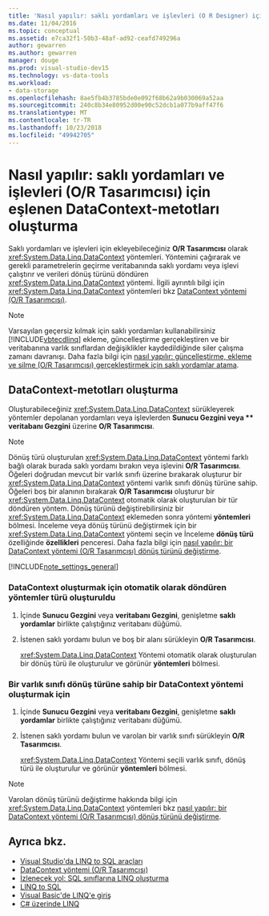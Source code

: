 ```yaml
---
title: 'Nasıl yapılır: saklı yordamları ve işlevleri (O R Designer) için eşlenen DataContext-metotları oluşturma'
ms.date: 11/04/2016
ms.topic: conceptual
ms.assetid: e7ca32f1-50b3-48af-ad92-ceafd749296a
author: gewarren
ms.author: gewarren
manager: douge
ms.prod: visual-studio-dev15
ms.technology: vs-data-tools
ms.workload:
- data-storage
ms.openlocfilehash: 8ae5fb4b3785bde0e092f68b62a9b030069a52aa
ms.sourcegitcommit: 240c8b34e80952d00e90c52dcb1a077b9aff47f6
ms.translationtype: MT
ms.contentlocale: tr-TR
ms.lasthandoff: 10/23/2018
ms.locfileid: "49942705"
---
```

# <a name="how-to-create-datacontext-methods-mapped-to-stored-procedures-and-functions-or-designer"></a>Nasıl yapılır: saklı yordamları ve işlevleri (O/R Tasarımcısı) için eşlenen DataContext-metotları oluşturma

Saklı yordamları ve işlevleri için ekleyebileceğiniz **O/R Tasarımcısı** olarak <xref:System.Data.Linq.DataContext> yöntemleri. Yöntemini çağırarak ve gerekli parametrelerin geçirme veritabanında saklı yordamı veya işlevi çalıştırır ve verileri dönüş türünü döndüren <xref:System.Data.Linq.DataContext> yöntemi. İlgili ayrıntılı bilgi için <xref:System.Data.Linq.DataContext> yöntemleri bkz [DataContext yöntemi (O/R Tasarımcısı)](../data-tools/datacontext-methods-o-r-designer.md).

> [!NOTE]
> Varsayılan geçersiz kılmak için saklı yordamları kullanabilirsiniz [!INCLUDE[vbtecdlinq](../data-tools/includes/vbtecdlinq_md.md)] ekleme, güncelleştirme gerçekleştiren ve bir veritabanına varlık sınıflardan değişiklikler kaydedildiğinde siler çalışma zamanı davranışı. Daha fazla bilgi için [nasıl yapılır: güncelleştirme, ekleme ve silme (O/R Tasarımcısı) gerçekleştirmek için saklı yordamlar atama](../data-tools/how-to-assign-stored-procedures-to-perform-updates-inserts-and-deletes-o-r-designer.md).

## <a name="create-datacontext-methods"></a>DataContext-metotları oluşturma

Oluşturabileceğiniz <xref:System.Data.Linq.DataContext> sürükleyerek yöntemler depolanan yordamları veya işlevlerden <strong>Sunucu Gezgini veya ** veritabanı Gezgini</strong> üzerine **O/R Tasarımcısı**.

> [!NOTE]
> Dönüş türü oluşturulan <xref:System.Data.Linq.DataContext> yöntemi farklı bağlı olarak burada saklı yordamı bırakın veya işlevini **O/R Tasarımcısı**. Öğeleri doğrudan mevcut bir varlık sınıfı üzerine bırakarak oluşturur bir <xref:System.Data.Linq.DataContext> yöntemi varlık sınıfı dönüş türüne sahip. Öğeleri boş bir alanının bırakarak **O/R Tasarımcısı** oluşturur bir <xref:System.Data.Linq.DataContext> otomatik olarak oluşturulan bir tür döndüren yöntem. Dönüş türünü değiştirebilirsiniz bir <xref:System.Data.Linq.DataContext> eklemeden sonra yöntemi **yöntemleri** bölmesi. İnceleme veya dönüş türünü değiştirmek için bir <xref:System.Data.Linq.DataContext> yöntemi seçin ve İnceleme **dönüş türü** özelliğinde **özellikleri** penceresi. Daha fazla bilgi için [nasıl yapılır: bir DataContext yöntemi (O/R Tasarımcısı) dönüş türünü değiştirme](../data-tools/how-to-change-the-return-type-of-a-datacontext-method-o-r-designer.md).

[!INCLUDE[note_settings_general](../data-tools/includes/note_settings_general_md.md)]

### <a name="to-create-datacontext-methods-that-return-automatically-generated-types"></a>DataContext oluşturmak için otomatik olarak döndüren yöntemler türü oluşturuldu

1.  İçinde **Sunucu Gezgini** veya **veritabanı Gezgini**, genişletme **saklı yordamlar** birlikte çalıştığınız veritabanı düğümü.

2.  İstenen saklı yordamı bulun ve boş bir alanı sürükleyin **O/R Tasarımcısı**.

     <xref:System.Data.Linq.DataContext> Yöntemi otomatik olarak oluşturulan bir dönüş türü ile oluşturulur ve görünür **yöntemleri** bölmesi.

### <a name="to-create-datacontext-methods-that-have-the-return-type-of-an-entity-class"></a>Bir varlık sınıfı dönüş türüne sahip bir DataContext yöntemi oluşturmak için

1.  İçinde **Sunucu Gezgini** veya **veritabanı Gezgini**, genişletme **saklı yordamlar** birlikte çalıştığınız veritabanı düğümü.

2.  İstenen saklı yordamı bulun ve varolan bir varlık sınıfı sürükleyin **O/R Tasarımcısı**.

     <xref:System.Data.Linq.DataContext> Yöntemi seçili varlık sınıfı, dönüş türü ile oluşturulur ve görünür **yöntemleri** bölmesi.

> [!NOTE]
> Varolan dönüş türünü değiştirme hakkında bilgi için <xref:System.Data.Linq.DataContext> yöntemleri bkz [nasıl yapılır: bir DataContext yöntemi (O/R Tasarımcısı) dönüş türünü değiştirme](../data-tools/how-to-change-the-return-type-of-a-datacontext-method-o-r-designer.md).

## <a name="see-also"></a>Ayrıca bkz.

- [Visual Studio'da LINQ to SQL araçları](../data-tools/linq-to-sql-tools-in-visual-studio2.md)
- [DataContext yöntemi (O/R Tasarımcısı)](../data-tools/datacontext-methods-o-r-designer.md)
- [İzlenecek yol: SQL sınıflarına LINQ oluşturma](how-to-create-linq-to-sql-classes-mapped-to-tables-and-views-o-r-designer.md)
- [LINQ to SQL](/dotnet/framework/data/adonet/sql/linq/index)
- [Visual Basic'de LINQ'e giriş](/dotnet/visual-basic/programming-guide/language-features/linq/introduction-to-linq)
- [C# üzerinde LINQ](/dotnet/csharp/linq/linq-in-csharp)